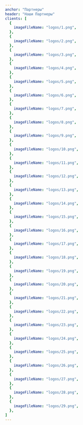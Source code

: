 ```yaml
---
anchor: "Партнеры"
header: "Наши Партнеры"
clients: [
  {
    imageFileName: "logos/1.png",
  },
  {
    imageFileName: "logos/2.png",
  },
  {
    imageFileName: "logos/3.png",
  },
  {
    imageFileName: "logos/4.png",
  },
  {
    imageFileName: "logos/5.png",
  },
  {
    imageFileName: "logos/6.png",
  },
  {
    imageFileName: "logos/7.png",
  },
  {
    imageFileName: "logos/8.png",
  },
  {
    imageFileName: "logos/9.png",
  },
  {
    imageFileName: "logos/10.png",
  },
  {
    imageFileName: "logos/11.png",
  },
  {
    imageFileName: "logos/12.png",
  },
  {
    imageFileName: "logos/13.png",
  },
  {
    imageFileName: "logos/14.png",
  },
  {
    imageFileName: "logos/15.png",
  },
  {
    imageFileName: "logos/16.png",
  },
  {
    imageFileName: "logos/17.png",
  },
  {
    imageFileName: "logos/18.png",
  },
  {
    imageFileName: "logos/19.png",
  },
  {
    imageFileName: "logos/20.png",
  },
  {
    imageFileName: "logos/21.png",
  },
  {
    imageFileName: "logos/22.png",
  },
  {
    imageFileName: "logos/23.png",
  },
  {
    imageFileName: "logos/24.png",
  },
  {
    imageFileName: "logos/25.png",
  },
  {
    imageFileName: "logos/26.png",
  },
  {
    imageFileName: "logos/27.png",
  },
  {
    imageFileName: "logos/28.png",
  },
  {
    imageFileName: "logos/29.png",
  },
]
---
```

